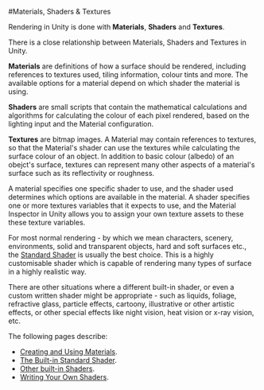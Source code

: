 #Materials, Shaders & Textures

Rendering in Unity is done with **Materials**, **Shaders** and **Textures**.

There is a close relationship between Materials, Shaders and Textures in Unity.

**Materials** are definitions of how a surface should be rendered, including references to textures used, tiling information, colour tints and more. The available options for a material depend on which shader the material is using.

**Shaders** are small scripts that contain the mathematical calculations and algorithms for calculating the colour of each pixel rendered, based on the lighting input and the Material configuration.

**Textures** are bitmap images. A Material may contain references to textures, so that the Material's shader can use the textures while calculating the surface colour of an object. In addition to basic colour (albedo) of an obejct's surface, textures can represent many other aspects of a material's surface such as its reflectivity or roughness.

A material specifies one specific shader to use, and the shader used determines which options are available in the material. A shader specifies one or more textures variables that it expects to use, and the Material Inspector in Unity allows you to assign your own texture assets to these these texture variables.

For most normal rendering - by which we mean characters, scenery, environments, solid and transparent objects, hard and soft surfaces etc., the [Standard Shader](shader-StandardShader) is usually the best choice. This is a highly customisable shader which is capable of rendering many types of surface in a highly realistic way. 

There are other situations where a different built-in shader, or even a custom written shader might be appropriate - such as liquids, foliage, refractive glass, particle effects, cartoony, illustrative or other artistic effects, or other special effects like night vision, heat vision or x-ray vision, etc. 

The following pages describe:

* [Creating and Using Materials](Materials).
* [The Built-in Standard Shader](shader-StandardShader).
* [Other built-in Shaders](Built-inShaderGuide).
* [Writing Your Own Shaders](ShadersOverview).
